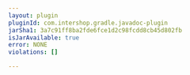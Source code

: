 ```yaml
---
layout: plugin
pluginId: com.intershop.gradle.javadoc-plugin
jarSha1: 3a7c91ff8ba2fde6fce1d2c98fcdd8cb45d802fb
isJarAvailable: true
error: NONE
violations: []

---
```

